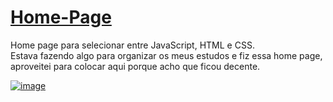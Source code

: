 # <a href="https://renancosta2.github.io/home-page/">Home-Page</a>
 Home page para selecionar entre JavaScript, HTML e CSS.
 <br>
 Estava fazendo algo para organizar os meus estudos e fiz essa home page, aproveitei para colocar aqui porque acho que ficou decente.
 
 <a href="https://renancosta2.github.io/home-page/">![image](https://user-images.githubusercontent.com/105220100/187717483-608fe5d1-f553-4d6b-9435-8df76c76795a.png)</a>
 

